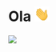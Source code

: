 # Ola <img src ="https://raw.githubusercontent.com/guilherme-mutao/guilherme-mutao/master//hi.gif" width="30px">


<img align="center" src="https://github-readme-stats.vercel.app/api/<CARD_TYPE>/?username=<USERNAME>&theme=<THEME_NAME>" />
